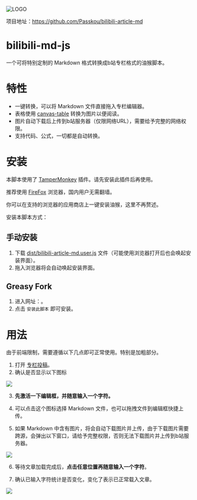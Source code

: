 ![LOGO](https://pic.imgdb.cn/item/601ec9183ffa7d37b3a637a7.png)

项目地址：<https://github.com/Passkou/bilibili-article-md>

# bilibili-md-js

一个可将特别定制的 Markdown 格式转换成b站专栏格式的油猴脚本。

# 特性

+ 一键转换，可以将 Markdown 文件直接拖入专栏编辑器。
+ 表格使用 [canvas-table](https://www.npmjs.com/package/canvas-table) 转换为图片以便阅读。
+ 图片自动下载后上传到b站服务器（仅限网络URL），需要给予完整的网络权限。
+ 支持代码、公式，一切都是自动转换。

# 安装

本脚本使用了 [TamperMonkey](https://www.tampermonkey.net/) 插件。请先安装此插件后再使用。

推荐使用 [FireFox](https://www.firefox.com.cn/) 浏览器，国内用户无需翻墙。

你可以在支持的浏览器的应用商店上一键安装油猴，这里不再赘述。

安装本脚本方式：

## 手动安装

1) 下载 [dist/bilibili-article-md.user.js](https://raw.githubusercontent.com/Passkou/bilibili-article-md/main/dist/bilibili-article-md.user.js) 文件（可能使用浏览器打开后也会唤起安装界面）。
2) 拖入浏览器将会自动唤起安装界面。

## Greasy Fork

1) 进入网址：[]()。
2) 点击 `安装此脚本` 即可安装。

# 用法

由于前端限制，需要遵循以下几点即可正常使用。特别是加粗部分。

1) 打开 [专栏投稿](https://member.bilibili.com/platform/upload/text/edit)。
2) 确认是否显示以下图标

![](https://pic.imgdb.cn/item/601ec9b43ffa7d37b3a67893.jpg)

3) **先激活一下编辑框，并随意输入一个字符。**

4) 可以点击这个图标选择 Markdown 文件，也可以拖拽文件到编辑框快捷上传。

5) 如果 Markdown 中含有图片，将会自动下载图片并上传，由于下载图片需要跨源，会弹出以下窗口，请给予完整权限，否则无法下载图片并上传到b站服务器。

![](https://pic.imgdb.cn/item/601ecaed3ffa7d37b3a6f024.jpg)

6) 等待文章加载完成后，**点击任意位置再随意输入一个字符**。

7) 确认已输入字符统计是否变化，变化了表示已正常载入文章。

![](https://pic.imgdb.cn/item/601eca5e3ffa7d37b3a6b910.jpg)